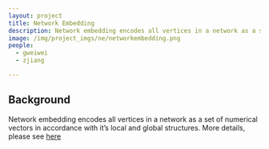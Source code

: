 ```yaml
---
layout: project 
title: Network Embedding
description: Network embedding encodes all vertices in a network as a set of numerical vectors in accordance with it’s local and global structures.
image: /img/project_imgs/ne/networkembedding.png
people:
  - gweiwei
  - zjiang

---
```


## Background
Network embedding encodes all vertices in a network as a set of numerical vectors in accordance with it’s local and global structures. More details, please see
[here](http://wiki.swarma.net/index.php/Jake%E7%A0%94%E7%A9%B6%E5%B0%8F%E7%BB%84%E5%85%B3%E6%B3%A8%E8%AF%BE%E9%A2%98#.E7.BD.91.E7.BB.9C.E7.9A.84.E7.A9.BA.E9.97.B4.E5.B5.8C.E5.85.A5)

